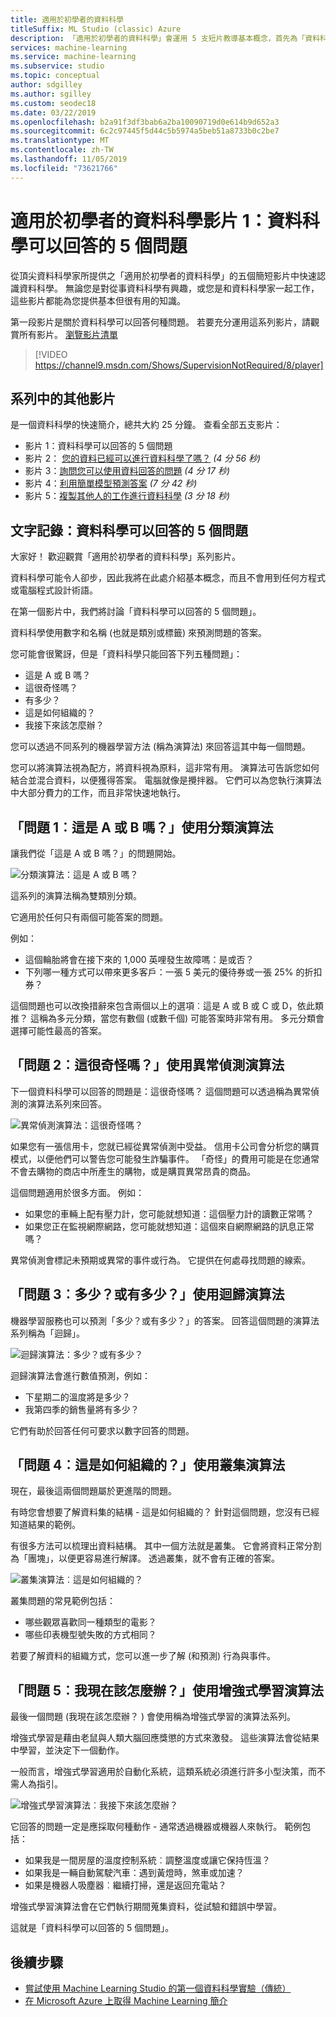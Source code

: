```yaml
---
title: 適用於初學者的資料科學
titleSuffix: ML Studio (classic) Azure
description: 「適用於初學者的資料科學」會運用 5 支短片教導基本概念，首先為「資料科學可以回答的 5 個問題」。 來自 Azure Machine Learning。
services: machine-learning
ms.service: machine-learning
ms.subservice: studio
ms.topic: conceptual
author: sdgilley
ms.author: sgilley
ms.custom: seodec18
ms.date: 03/22/2019
ms.openlocfilehash: b2a91f3df3bab6a2ba10090719d0e614b9d652a3
ms.sourcegitcommit: 6c2c97445f5d44c5b5974a5beb51a8733b0c2be7
ms.translationtype: MT
ms.contentlocale: zh-TW
ms.lasthandoff: 11/05/2019
ms.locfileid: "73621766"
---
```

# <a name="data-science-for-beginners-video-1-the-5-questions-data-science-answers"></a>適用於初學者的資料科學影片 1：資料科學可以回答的 5 個問題
從頂尖資料科學家所提供之「適用於初學者的資料科學」的五個簡短影片中快速認識資料科學。 無論您是對從事資料科學有興趣，或您是和資料科學家一起工作，這些影片都能為您提供基本但很有用的知識。

第一段影片是關於資料科學可以回答何種問題。 若要充分運用這系列影片，請觀賞所有影片。 [瀏覽影片清單](#other-videos-in-this-series)
<br>

> [!VIDEO https://channel9.msdn.com/Shows/SupervisionNotRequired/8/player]
>
>

## <a name="other-videos-in-this-series"></a>系列中的其他影片
是一個資料科學的快速簡介，總共大約 25 分鐘。 查看全部五支影片：

* 影片 1：資料科學可以回答的 5 個問題
* 影片 2： [您的資料已經可以進行資料科學了嗎？](data-science-for-beginners-is-your-data-ready-for-data-science.md) *(4 分 56 秒)*
* 影片 3：[詢問您可以使用資料回答的問題](data-science-for-beginners-ask-a-question-you-can-answer-with-data.md) *(4 分 17 秒)*
* 影片 4：[利用簡單模型預測答案](data-science-for-beginners-predict-an-answer-with-a-simple-model.md) *(7 分 42 秒)*
* 影片 5：[複製其他人的工作進行資料科學](data-science-for-beginners-copy-other-peoples-work-to-do-data-science.md) *(3 分 18 秒)*

## <a name="transcript-the-5-questions-data-science-answers"></a>文字記錄：資料科學可以回答的 5 個問題
大家好！ 歡迎觀賞「適用於初學者的資料科學」系列影片。

資料科學可能令人卻步，因此我將在此處介紹基本概念，而且不會用到任何方程式或電腦程式設計術語。

在第一個影片中，我們將討論「資料科學可以回答的 5 個問題」。

資料科學使用數字和名稱 (也就是類別或標籤) 來預測問題的答案。

您可能會很驚訝，但是「資料科學只能回答下列五種問題」：

* 這是 A 或 B 嗎？
* 這很奇怪嗎？
* 有多少？
* 這是如何組織的？
* 我接下來該怎麼辦？

您可以透過不同系列的機器學習方法 (稱為演算法) 來回答這其中每一個問題。

您可以將演算法視為配方，將資料視為原料，這非常有用。 演算法可告訴您如何結合並混合資料，以便獲得答案。 電腦就像是攪拌器。 它們可以為您執行演算法中大部分費力的工作，而且非常快速地執行。

## <a name="question-1-is-this-a-or-b-uses-classification-algorithms"></a>「問題 1︰這是 A 或 B 嗎？」使用分類演算法
讓我們從「這是 A 或 B 嗎？」的問題開始。

![分類演算法：這是 A 或 B 嗎？](./media/data-science-for-beginners-the-5-questions-data-science-answers/classification-algorithms.png)

這系列的演算法稱為雙類別分類。

它適用於任何只有兩個可能答案的問題。

例如：

* 這個輪胎將會在接下來的 1,000 英哩發生故障嗎：是或否？
* 下列哪一種方式可以帶來更多客戶：一張 5 美元的優待券或一張 25% 的折扣券？

這個問題也可以改換措辭來包含兩個以上的選項︰這是 A 或 B 或 C 或 D，依此類推？  這稱為多元分類，當您有數個 (或數千個) 可能答案時非常有用。 多元分類會選擇可能性最高的答案。

## <a name="question-2-is-this-weird-uses-anomaly-detection-algorithms"></a>「問題 2︰這很奇怪嗎？」使用異常偵測演算法
下一個資料科學可以回答的問題是：這很奇怪嗎？ 這個問題可以透過稱為異常偵測的演算法系列來回答。

![異常偵測演算法：這很奇怪嗎？](./media/data-science-for-beginners-the-5-questions-data-science-answers/anomaly-detection-algorithms.png)

如果您有一張信用卡，您就已經從異常偵測中受益。 信用卡公司會分析您的購買模式，以便他們可以警告您可能發生詐騙事件。 「奇怪」的費用可能是在您通常不會去購物的商店中所產生的購物，或是購買異常昂貴的商品。

這個問題適用於很多方面。 例如：

* 如果您的車輛上配有壓力計，您可能就想知道：這個壓力計的讀數正常嗎？
* 如果您正在監視網際網路，您可能就想知道：這個來自網際網路的訊息正常嗎？

異常偵測會標記未預期或異常的事件或行為。 它提供在何處尋找問題的線索。

## <a name="question-3-how-much-or-how-many-uses-regression-algorithms"></a>「問題 3︰多少？或有多少？」使用迴歸演算法
機器學習服務也可以預測「多少？或有多少？」的答案。 回答這個問題的演算法系列稱為「迴歸」。

![迴歸演算法：多少？或有多少？](./media/data-science-for-beginners-the-5-questions-data-science-answers/regression-algorithms.png)

迴歸演算法會進行數值預測，例如：

* 下星期二的溫度將是多少？  
* 我第四季的銷售量將有多少？

它們有助於回答任何可要求以數字回答的問題。

## <a name="question-4-how-is-this-organized-uses-clustering-algorithms"></a>「問題 4︰這是如何組織的？」使用叢集演算法
現在，最後這兩個問題屬於更進階的問題。

有時您會想要了解資料集的結構 - 這是如何組織的？ 針對這個問題，您沒有已經知道結果的範例。

有很多方法可以梳理出資料結構。 其中一個方法就是叢集。 它會將資料正常分割為「團塊」，以便更容易進行解譯。 透過叢集，就不會有正確的答案。

![叢集演算法︰這是如何組織的？](./media/data-science-for-beginners-the-5-questions-data-science-answers/clustering-algorithms.png)

叢集問題的常見範例包括：

* 哪些觀眾喜歡同一種類型的電影？
* 哪些印表機型號失敗的方式相同？

若要了解資料的組織方式，您可以進一步了解 (和預測) 行為與事件。  

## <a name="question-5-what-should-i-do-now-uses-reinforcement-learning-algorithms"></a>「問題 5︰我現在該怎麼辦？」使用增強式學習演算法
最後一個問題 (我現在該怎麼辦？ ) 會使用稱為增強式學習的演算法系列。

增強式學習是藉由老鼠與人類大腦回應獎懲的方式來激發。 這些演算法會從結果中學習，並決定下一個動作。

一般而言，增強式學習適用於自動化系統，這類系統必須進行許多小型決策，而不需人為指引。

![增強式學習演算法︰我接下來該怎麼辦？](./media/data-science-for-beginners-the-5-questions-data-science-answers/reinforcement-learning-algorithms.png)

它回答的問題一定是應採取何種動作 - 通常透過機器或機器人來執行。 範例包括：

* 如果我是一間房屋的溫度控制系統︰調整溫度或讓它保持恆溫？  
* 如果我是一輛自動駕駛汽車：遇到黃燈時，煞車或加速？  
* 如果是機器人吸塵器︰繼續打掃，還是返回充電站？

增強式學習演算法會在它們執行期間蒐集資料，從試驗和錯誤中學習。

這就是「資料科學可以回答的 5 個問題」。

## <a name="next-steps"></a>後續步驟
* [嘗試使用 Machine Learning Studio 的第一個資料科學實驗（傳統）](create-experiment.md)
* [在 Microsoft Azure 上取得 Machine Learning 簡介](/azure/machine-learning/preview/overview-what-is-azure-ml)
